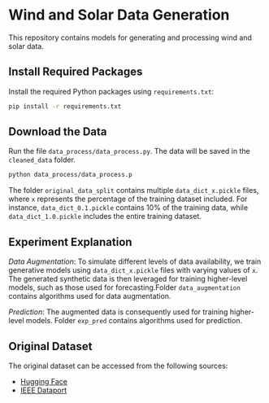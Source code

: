 # Wind and Solar Data Generation

This repository contains models for generating and processing wind and solar data.

## Install Required Packages

Install the required Python packages using `requirements.txt`:
```bash
pip install -r requirements.txt
```

## Download the Data

Run the file `data_process/data_process.py`. The data will be saved in the `cleaned_data` folder.

```bash
python data_process/data_process.p
```

The folder `original_data_split` contains multiple `data_dict_x.pickle` files, where `x` represents the percentage of the training dataset included. For instance, `data_dict_0.1.pickle` contains 10% of the training data, while `data_dict_1.0.pickle` includes the entire training dataset.

## Experiment Explanation
*Data Augmentation*: To simulate different levels of data availability, we train generative models using `data_dict_x.pickle` files with varying values of `x`. The generated synthetic data is then leveraged for training higher-level models, such as those used for forecasting.Folder `data_augmentation` contains algorithms used for data augmentation.

*Prediction*: The augmented data is consequently used for training higher-level models. Folder `exp_pred` contains algorithms used for prediction.


## Original Dataset

The original dataset can be accessed from the following sources:

- [Hugging Face](https://huggingface.co/datasets/Weijie1996/wind_solar_dataset)
- [IEEE Dataport](https://ieee-dataport.org/competitions/hybrid-energy-forecasting-and-trading-competition#files)